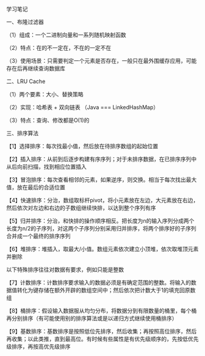 学习笔记

一、布隆过滤器

（1）组成：一个二进制向量和一系列随机映射函数

（2）特点：在的不一定在，不在的一定不在

（3）使用场景：只需要判定一个元素是否存在，一般只在最外围缓存应用，可能存在后再继续查询数据库


二、LRU Cache

（1）两个要素：大小、替换策略

（2）实现：哈希表 + 双向链表 （Java === LinkedHashMap）

（3）特点：查询、修改都是O(1)的

三、排序算法

【1】选择排序：每次找最小值，然后放在待排序数组的起始位置

【2】插入排序：从前到后逐步构建有序序列；对于未排序数据，在已排序序列中从后向前扫描，找到相应位置插入

【3】冒泡排序：每次查看相邻的元素，如果逆序，则交换。相当于每次找出最大值，放在最后的合适位置

【4】快速排序：分治，数组取标杆pivot，将小元素放在左边，大元素放在右边，然后依次对左边和右边的子数组继续快排，以达到整个序列有序

【5】归并排序：分治，和快排的操作顺序相反。把长度为n的输入序列分成两个长度为n/2的子序列，对这两个子序列分别采用归并排序，将两个排序好的子序列合并成一个最终的排序序列

【6】堆排序：堆插入，取最大/小值。数组元素依次建立小顶堆，依次取堆顶元素并删除

以下特殊排序往往对数据有要求，例如只能是整数

【7】计数排序：计数排序要求输入的数据必须是有确定范围的整数。将输入的数据值转化为键存储在额外开辟的数组空间中；然后依次把计数大于1的填充回原数组

【8】桶排序：假设输入数据服从均匀分布，将数据分到有限数量的桶里，每个桶再分别排序（有可能使用别的排序算法或是以递归方式继续使用桶排序）

【9】基数排序：基数排序是按照低位先排序，然后收集；再按照高位排序，然后再收集；以此类推，直到最高位。有时候有些属性是有优先级顺序的，先按低优先级排序，再按高优先级排序